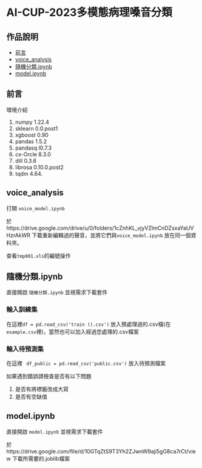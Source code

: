 
# AI-CUP-2023多模態病理嗓音分類
## 作品說明
* [前言](#前言)
* [voice_analysis](#voice_analysis)
* [隨機分類.ipynb](#隨機分類.ipynb)
* [model.ipynb](#model.ipynb)


前言
------
環境介紹
1. numpy  1.22.4 
2. sklearn  0.0.post1 
3. xgboost 0.90
4. pandas 1.5.2 
5. pandasq l0.7.3
6. cx-Orcle 8.3.0 
7. dill  0.3.6
8.  librosa 0.10.0.post2 
9.  tqdm  4.64. 

voice_analysis
------
打開 `voice_model.ipynb` 

於https://drive.google.com/drive/u/0/folders/1cZnhKL_vjyVZlmCnDZsxaYaUVHzrAkWR 下載重新編輯過的聲音，並將它們與`voice_model.ipynb` 放在同一個資料夾。

查看`tmp001.xls`的編號操作


隨機分類.ipynb
-------
直接開啟 `隨機分類.ipynb` 並視需求下載套件
### 輸入訓練集

在這裡`df = pd.read_csv('train ().csv')` 放入預處理過的.csv檔(在`example.csv`裡)，當然也可以加入經過您處理的.csv檔案

### 輸入待預測集
在這裡 ` df_public = pd.read_csv('public.csv')` 放入待預測檔案

如果遇到錯誤請檢查是否有以下問題

1. 是否有將標籤改成大寫
2. 是否有空缺值

model.ipynb
------
直接開啟 `model.ipynb` 並視需求下載套件

於https://drive.google.com/file/d/10GTqZtS9T3Yh2ZJwnW9aji5gG8ca7rCt/view 下載所需要的.joblib檔案



 
